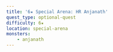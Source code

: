 ```yaml
---
title: '6★ Special Arena: HR Anjanath'
quest_type: optional-quest
difficulty: 6★
location: special-arena
monsters:
    - anjanath
---
```

